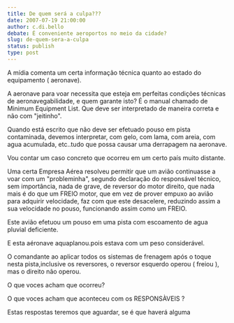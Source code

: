 ```yaml
---
title: De quem será a culpa???
date: 2007-07-19 21:00:00
author: c.di.bello
debate: É conveniente aeroportos no meio da cidade?
slug: de-quem-sera-a-culpa
status: publish 
type: post
---
```


A mídia comenta um certa informação técnica quanto ao estado do equipamento ( aeronave).  

A aeronave para voar necessita que esteja em perfeitas condições técnicas de aeronavegabilidade, e quem garante isto? É o manual chamado de Minimum Equipment List. Que deve ser interpretado de maneira correta e não com "jeitinho".  

Quando está escrito que não deve ser efetuado pouso em pista contaminada, devemos interpretar, com gelo, com lama, com areia, com agua acumulada, etc..tudo que possa causar uma derrapagem na aeronave.  

Vou contar um caso concreto que ocorreu em um certo país muito distante.  

Uma certa Empresa Aérea resolveu permitir que um avião continuasse a voar com um "probleminha", segundo declaração do responsável técnico, sem importância, nada de grave, de reversor do motor direito, que nada mais é do que um FREIO motor, que em vez de prover empuxo ao avião para adquirir velocidade, faz com que este desacelere, reduzindo assim a sua velocidade no pouso, funcionando assim como um FREIO.   

Este avião efetuou um pouso em uma pista com escoamento de agua pluvial deficiente.  

E esta aéronave aquaplanou.pois estava com um peso considerável.  

O comandante ao aplicar todos os sistemas de frenagem após o toque nesta pista,inclusive os reversores, o reversor esquerdo operou ( freiou ), mas o direito não operou.  

O que voces acham que ocorreu?  

O que voces acham que aconteceu com os RESPONSÀVEIS ?  

Estas respostas teremos que aguardar, se é que haverá alguma
